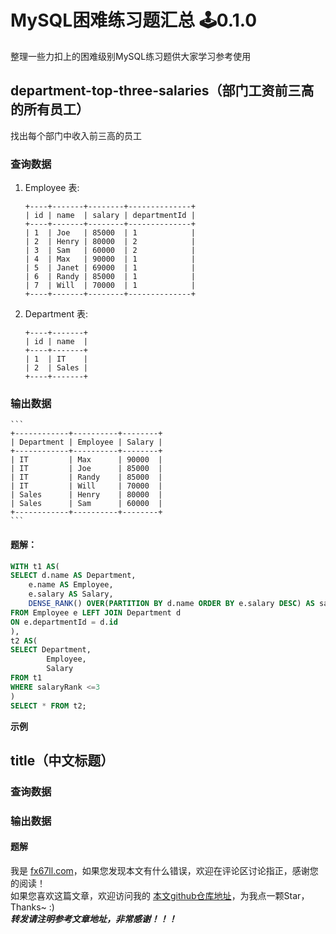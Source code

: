 # MySQL困难练习题汇总 🕹️0.1.0

整理一些力扣上的困难级别MySQL练习题供大家学习参考使用

## department-top-three-salaries（部门工资前三高的所有员工）
找出每个部门中收入前三高的员工
### 查询数据
1. Employee 表:
	```
	+----+-------+--------+--------------+
	| id | name  | salary | departmentId |
	+----+-------+--------+--------------+
	| 1  | Joe   | 85000  | 1            |
	| 2  | Henry | 80000  | 2            |
	| 3  | Sam   | 60000  | 2            |
	| 4  | Max   | 90000  | 1            |
	| 5  | Janet | 69000  | 1            |
	| 6  | Randy | 85000  | 1            |
	| 7  | Will  | 70000  | 1            |
	+----+-------+--------+--------------+
	```
2. Department  表:
	```
	+----+-------+
	| id | name  |
	+----+-------+
	| 1  | IT    |
	| 2  | Sales |
	+----+-------+
	```
### 输出数据
	```
	+------------+----------+--------+
	| Department | Employee | Salary |
	+------------+----------+--------+
	| IT         | Max      | 90000  |
	| IT         | Joe      | 85000  |
	| IT         | Randy    | 85000  |
	| IT         | Will     | 70000  |
	| Sales      | Henry    | 80000  |
	| Sales      | Sam      | 60000  |
	+------------+----------+--------+
	```
#### 题解：
```sql
WITH t1 AS(
SELECT d.name AS Department,
    e.name AS Employee,
    e.salary AS Salary,
    DENSE_RANK() OVER(PARTITION BY d.name ORDER BY e.salary DESC) AS salaryRank
FROM Employee e LEFT JOIN Department d
ON e.departmentId = d.id
),
t2 AS(
SELECT Department,
        Employee,
        Salary
FROM t1
WHERE salaryRank <=3
)
SELECT * FROM t2;
```

**示例**
## title（中文标题）
### 查询数据
### 输出数据
#### 题解

我是 [fx67ll.com](https://fx67ll.com)，如果您发现本文有什么错误，欢迎在评论区讨论指正，感谢您的阅读！  
如果您喜欢这篇文章，欢迎访问我的 [本文github仓库地址](https://github.com/fx67ll/fx67llBigData/blob/main/sql/leecode/mysql-difficult.md)，为我点一颗Star，Thanks~ :)  
***转发请注明参考文章地址，非常感谢！！！***